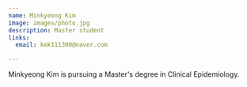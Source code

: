 ```yaml
---
name: Minkyeong Kim
image: images/photo.jpg
description: Master student
links:
  email: kmk111300@naver.com

---
```


Minkyeong Kim is pursuing a Master's degree in Clinical Epidemiology.